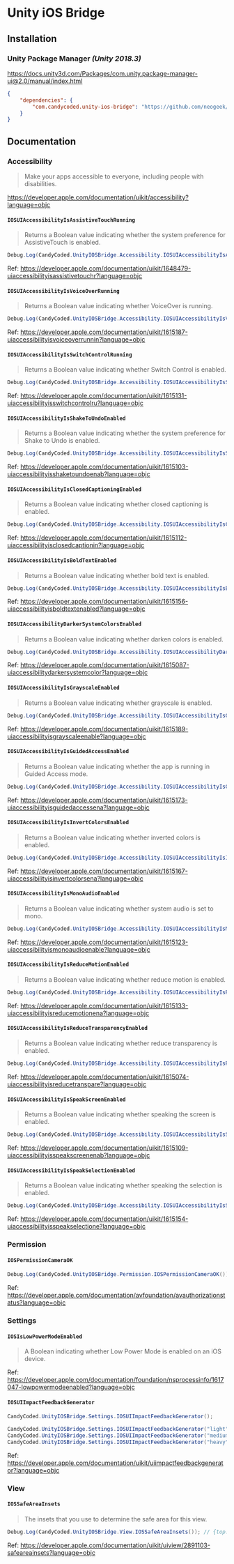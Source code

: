 # Unity iOS Bridge

## Installation

### Unity Package Manager _(Unity 2018.3)_

<https://docs.unity3d.com/Packages/com.unity.package-manager-ui@2.0/manual/index.html>

```json
{
    "dependencies": {
        "com.candycoded.unity-ios-bridge": "https://github.com/neogeek/Unity-iOS-Bridge.git#upm"
    }
}
```

## Documentation

### Accessibility

> Make your apps accessible to everyone, including people with disabilities.

<https://developer.apple.com/documentation/uikit/accessibility?language=objc>

#### `IOSUIAccessibilityIsAssistiveTouchRunning`

> Returns a Boolean value indicating whether the system preference for AssistiveTouch is enabled.

```csharp
Debug.Log(CandyCoded.UnityIOSBridge.Accessibility.IOSUIAccessibilityIsAssistiveTouchRunning); // true
```

Ref: <https://developer.apple.com/documentation/uikit/1648479-uiaccessibilityisassistivetouchr?language=objc>

#### `IOSUIAccessibilityIsVoiceOverRunning`

> Returns a Boolean value indicating whether VoiceOver is running.

```csharp
Debug.Log(CandyCoded.UnityIOSBridge.Accessibility.IOSUIAccessibilityIsVoiceOverRunning); // true
```

Ref: <https://developer.apple.com/documentation/uikit/1615187-uiaccessibilityisvoiceoverrunnin?language=objc>

#### `IOSUIAccessibilityIsSwitchControlRunning`

> Returns a Boolean value indicating whether Switch Control is enabled.

```csharp
Debug.Log(CandyCoded.UnityIOSBridge.Accessibility.IOSUIAccessibilityIsSwitchControlRunning); // true
```

Ref: <https://developer.apple.com/documentation/uikit/1615131-uiaccessibilityisswitchcontrolru?language=objc>

#### `IOSUIAccessibilityIsShakeToUndoEnabled`

> Returns a Boolean value indicating whether the system preference for Shake to Undo is enabled.

```csharp
Debug.Log(CandyCoded.UnityIOSBridge.Accessibility.IOSUIAccessibilityIsShakeToUndoEnabled); // true
```

Ref: <https://developer.apple.com/documentation/uikit/1615103-uiaccessibilityisshaketoundoenab?language=objc>

#### `IOSUIAccessibilityIsClosedCaptioningEnabled`

> Returns a Boolean value indicating whether closed captioning is enabled.

```csharp
Debug.Log(CandyCoded.UnityIOSBridge.Accessibility.IOSUIAccessibilityIsClosedCaptioningEnabled); // true
```

Ref: <https://developer.apple.com/documentation/uikit/1615112-uiaccessibilityisclosedcaptionin?language=objc>

#### `IOSUIAccessibilityIsBoldTextEnabled`

> Returns a Boolean value indicating whether bold text is enabled.

```csharp
Debug.Log(CandyCoded.UnityIOSBridge.Accessibility.IOSUIAccessibilityIsBoldTextEnabled); // true
```

Ref: <https://developer.apple.com/documentation/uikit/1615156-uiaccessibilityisboldtextenabled?language=objc>

#### `IOSUIAccessibilityDarkerSystemColorsEnabled`

> Returns a Boolean value indicating whether darken colors is enabled.

```csharp
Debug.Log(CandyCoded.UnityIOSBridge.Accessibility.IOSUIAccessibilityDarkerSystemColorsEnabled); // true
```

Ref: <https://developer.apple.com/documentation/uikit/1615087-uiaccessibilitydarkersystemcolor?language=objc>

#### `IOSUIAccessibilityIsGrayscaleEnabled`

> Returns a Boolean value indicating whether grayscale is enabled.

```csharp
Debug.Log(CandyCoded.UnityIOSBridge.Accessibility.IOSUIAccessibilityIsGrayscaleEnabled); // true
```

Ref: <https://developer.apple.com/documentation/uikit/1615189-uiaccessibilityisgrayscaleenable?language=objc>

#### `IOSUIAccessibilityIsGuidedAccessEnabled`

> Returns a Boolean value indicating whether the app is running in Guided Access mode.

```csharp
Debug.Log(CandyCoded.UnityIOSBridge.Accessibility.IOSUIAccessibilityIsGuidedAccessEnabled); // true
```

Ref: <https://developer.apple.com/documentation/uikit/1615173-uiaccessibilityisguidedaccessena?language=objc>

#### `IOSUIAccessibilityIsInvertColorsEnabled`

> Returns a Boolean value indicating whether inverted colors is enabled.

```csharp
Debug.Log(CandyCoded.UnityIOSBridge.Accessibility.IOSUIAccessibilityIsInvertColorsEnabled); // true
```

Ref: <https://developer.apple.com/documentation/uikit/1615167-uiaccessibilityisinvertcolorsena?language=objc>

#### `IOSUIAccessibilityIsMonoAudioEnabled`

> Returns a Boolean value indicating whether system audio is set to mono.

```csharp
Debug.Log(CandyCoded.UnityIOSBridge.Accessibility.IOSUIAccessibilityIsMonoAudioEnabled); // true
```

Ref: <https://developer.apple.com/documentation/uikit/1615123-uiaccessibilityismonoaudioenable?language=objc>

#### `IOSUIAccessibilityIsReduceMotionEnabled`

> Returns a Boolean value indicating whether reduce motion is enabled.

```csharp
Debug.Log(CandyCoded.UnityIOSBridge.Accessibility.IOSUIAccessibilityIsReduceMotionEnabled); // true
```

Ref: <https://developer.apple.com/documentation/uikit/1615133-uiaccessibilityisreducemotionena?language=objc>

#### `IOSUIAccessibilityIsReduceTransparencyEnabled`

> Returns a Boolean value indicating whether reduce transparency is enabled.

```csharp
Debug.Log(CandyCoded.UnityIOSBridge.Accessibility.IOSUIAccessibilityIsReduceTransparencyEnabled); // true
```

Ref: <https://developer.apple.com/documentation/uikit/1615074-uiaccessibilityisreducetranspare?language=objc>

#### `IOSUIAccessibilityIsSpeakScreenEnabled`

> Returns a Boolean value indicating whether speaking the screen is enabled.

```csharp
Debug.Log(CandyCoded.UnityIOSBridge.Accessibility.IOSUIAccessibilityIsSpeakScreenEnabled); // true
```

Ref: <https://developer.apple.com/documentation/uikit/1615109-uiaccessibilityisspeakscreenenab?language=objc>

#### `IOSUIAccessibilityIsSpeakSelectionEnabled`

> Returns a Boolean value indicating whether speaking the selection is enabled.

```csharp
Debug.Log(CandyCoded.UnityIOSBridge.Accessibility.IOSUIAccessibilityIsSpeakSelectionEnabled); // true
```

Ref: <https://developer.apple.com/documentation/uikit/1615154-uiaccessibilityisspeakselectione?language=objc>

### Permission

#### `IOSPermissionCameraOK`

```csharp
Debug.Log(CandyCoded.UnityIOSBridge.Permission.IOSPermissionCameraOK()); // true
```

Ref: <https://developer.apple.com/documentation/avfoundation/avauthorizationstatus?language=objc>

### Settings

#### `IOSIsLowPowerModeEnabled`

> A Boolean indicating whether Low Power Mode is enabled on an iOS device.

Ref: <https://developer.apple.com/documentation/foundation/nsprocessinfo/1617047-lowpowermodeenabled?language=objc>

#### `IOSUIImpactFeedbackGenerator`

```csharp
CandyCoded.UnityIOSBridge.Settings.IOSUIImpactFeedbackGenerator();
```

```csharp
CandyCoded.UnityIOSBridge.Settings.IOSUIImpactFeedbackGenerator("light");
CandyCoded.UnityIOSBridge.Settings.IOSUIImpactFeedbackGenerator("medium");
CandyCoded.UnityIOSBridge.Settings.IOSUIImpactFeedbackGenerator("heavy");
```

Ref: <https://developer.apple.com/documentation/uikit/uiimpactfeedbackgenerator?language=objc>

### View

#### `IOSSafeAreaInsets`

> The insets that you use to determine the safe area for this view.

```csharp
Debug.Log(CandyCoded.UnityIOSBridge.View.IOSSafeAreaInsets()); // {top: 0, left: 0, right: 0, bottom: 0}
```

Ref: <https://developer.apple.com/documentation/uikit/uiview/2891103-safeareainsets?language=objc>
